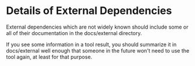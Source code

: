 # Details of External Dependencies

External dependencies which are not widely known should include some or all of their documentation in the docs/external directory.

If you see some information in a tool result, you should summarize it in docs/external well enough that someone in the future won't need to use the tool again, at least for that purpose.
